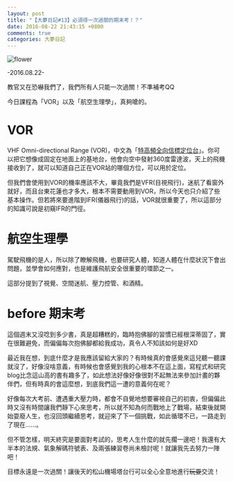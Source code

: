 ```yaml
---
layout: post
title: "【大夢日記#13】必須得一次過關的期末考！？"
date: 2016-08-22 21:43:15 +0800
comments: true
categories: 大夢日記
---
```


![flower](https://i.imgur.com/QZzcEml.jpg?2)

-2016.08.22-

教官又在恐嚇我們了，我們所有人只能一次過關！不準補考QQ

今日課程為「VOR」以及「航空生理學」，真夠嗆的。

<!-- more -->

# VOR

VHF Omni-directional Range (VOR)，中文為「[特高頻全向信標定位台](https://zh.wikipedia.org/wiki/%E7%94%9A%E9%AB%98%E9%A2%91%E5%85%A8%E5%90%91%E4%BF%A1%E6%A0%87)」。你可以把它想像成固定在地面上的基地台，他會向空中發射360度雷達波，天上的飛機接收到了，就可以知道自己正在VOR站的哪個方位，可以用於定位。

但我們會使用到VOR的機率應該不大，畢竟我們是VFR(目視飛行)，迷航了看窗外就好，而且台東花蓮也才多大，根本不需要動用到VOR，所以今天也只介紹了些基本操作。但若將來要進階到IFR(儀器飛行)的話，VOR就很重要了，所以這部分的知識可說是初窺IFR的門徑。

# 航空生理學

駕駛飛機的是人，所以除了瞭解飛機，也要研究人體，知道人體在什麼狀況下會出問題，並學會如何應對，也是維護飛航安全很重要的環節之一。

這部分提到了視覺、空間迷航、壓力控管、和酒精。

# before 期末考

這個週末又沒唸到多少書，真是超糟糕的，臨時抱佛腳的習慣已經根深蒂固了，實在很難避免，而偏偏每次抱佛腳都給我成功，真令人不知該如何是好XD

最近我在想，到底什麼才是我應該留給大家的？有時候真的會感覺來這兒聽一聽課就沒了，好像沒啥意義，有時候也會感覺到我的心根本不在這上面，寫程式和研究blog比念這山高的書有趣多了，如此想法好像好像很對不起無法來參加計畫的夥伴們，但有時真的會這麼想，到底我們這一遭的意義何在呢？

好像每次大考前、遭遇重大壓力時，都會不自覺地想要審視自己的初衷，但偏偏此時又沒有時間讓我們靜下心來思考，所以就不知為何而戰地上了戰場，結束後就開始耍廢人生，也沒回頭繼續思考，就迎來了下一個挑戰，如此循環不已，一路走到了現在......。

但不管怎樣，明天終究是要面對考試的，思考人生什麼的就先擱一邊吧！我還有大半本的法規、氣象解碼符號表、及兩張練習卷尚未檢討呢！就讓我先去努力一陣吧！

目標永遠是一次過關！讓後天的松山機場塔台行可以全心全意地進行<del>玩耍</del>交流！
